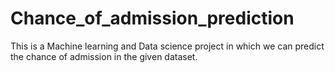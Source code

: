 # Chance_of_admission_prediction
This is a Machine learning and Data science project in which we can predict the chance of admission in the given dataset.
